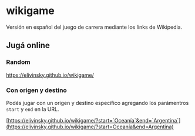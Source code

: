 # wikigame
Versión en español del juego de carrera mediante los links de Wikipedia.

## Jugá online

### Random
https://elivinsky.github.io/wikigame/

### Con origen y destino
Podés jugar con un origen y destino específico agregando los parámentros `start` y `end` en la URL.

[https://elivinsky.github.io/wikigame/?start=`Oceanía`&end=`Argentina`](https://elivinsky.github.io/wikigame/?start=Oceanía&end=Argentina)
